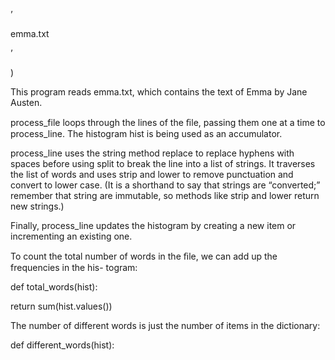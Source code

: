 ’

emma.txt

’

)

This program reads emma.txt, which contains the text of Emma by Jane Austen.

process_file loops through the lines of the ﬁle, passing them one at a time to process_line. The histogram hist is being used as an accumulator.

process_line uses the string method replace to replace hyphens with spaces before using split to break the line into a list of strings. It traverses the list of words and uses strip and lower to remove punctuation and convert to lower case. (It is a shorthand to say that strings are “converted;” remember that string are immutable, so methods like strip and lower return new strings.)

Finally, process_line updates the histogram by creating a new item or incrementing an existing one.

To count the total number of words in the ﬁle, we can add up the frequencies in the his- togram:

def total_words(hist):

return sum(hist.values())

The number of different words is just the number of items in the dictionary:

def different_words(hist):